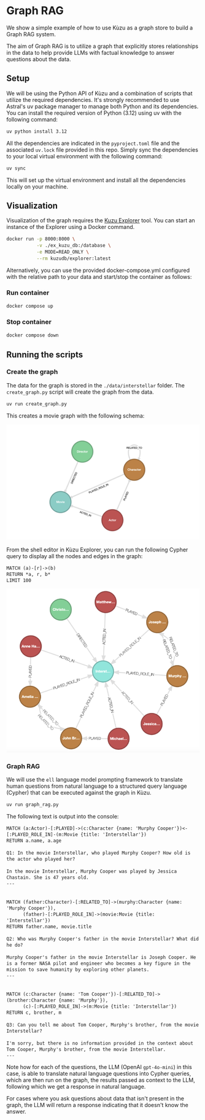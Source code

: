 # Graph RAG

We show a simple example of how to use Kùzu as a graph store to build a Graph RAG system.

The aim of Graph RAG is to utilize a graph that explicitly stores relationships in the data to
help provide LLMs with factual knowledge to answer questions about the data.

## Setup

We will be using the Python API of Kùzu and a combination of scripts that utilize the required
dependencies. It's strongly recommended to use Astral's uv package manager to manage both Python
and its dependencies. You can install the required version of Python (3.12) using uv with the
following command:

```bash
uv python install 3.12
```

All the dependencies are indicated in the `pyproject.toml` file and the associated `uv.lock` file
provided in this repo. Simply sync the dependencies to your local virtual environment with the
following command:

```bash
uv sync
```

This will set up the virtual environment and install all the dependencies locally on your machine.

## Visualization

Visualization of the graph requires the [Kuzu Explorer](https://github.com/kuzudb/explorer) tool.
You can start an instance of the Explorer using a Docker command.
```bash
docker run -p 8000:8000 \
           -v ./ex_kuzu_db:/database \
           -e MODE=READ_ONLY \
           --rm kuzudb/explorer:latest
```
Alternatively, you can use the provided docker-compose.yml configured with the relative path to your data and start/stop the container as follows:

### Run container

```bash
docker compose up
```

### Stop container

```bash
docker compose down
```

## Running the scripts

### Create the graph

The data for the graph is stored in the `./data/interstellar` folder. The `create_graph.py` script
will create the graph from the data.

```bash
uv run create_graph.py
```

This creates a movie graph with the following schema:

![](./assets/movie-schema.png)

From the shell editor in Kùzu Explorer, you can run the following Cypher query to display all the
nodes and edges in the graph:

```cypher
MATCH (a)-[r]->(b)
RETURN *a, r, b*
LIMIT 100
```

![](./assets/interstellar-graph.png)


### Graph RAG

We will use the `ell` language model prompting framework to translate human questions from natural
language to a structured query language (Cypher) that can be executed against the graph in Kùzu.

```bash
uv run graph_rag.py
```

The following text is output into the console:

```
MATCH (a:Actor)-[:PLAYED]->(c:Character {name: 'Murphy Cooper'})<-[:PLAYED_ROLE_IN]-(m:Movie {title: 'Interstellar'})
RETURN a.name, a.age

Q1: In the movie Interstellar, who played Murphy Cooper? How old is the actor who played her?

In the movie Interstellar, Murphy Cooper was played by Jessica Chastain. She is 47 years old.
---


MATCH (father:Character)-[:RELATED_TO]->(murphy:Character {name: 'Murphy Cooper'}), 
      (father)-[:PLAYED_ROLE_IN]->(movie:Movie {title: 'Interstellar'})
RETURN father.name, movie.title

Q2: Who was Murphy Cooper's father in the movie Interstellar? What did he do?

Murphy Cooper's father in the movie Interstellar is Joseph Cooper. He is a former NASA pilot and engineer who becomes a key figure in the mission to save humanity by exploring other planets.
---


MATCH (c:Character {name: 'Tom Cooper'})-[:RELATED_TO]->(brother:Character {name: 'Murphy'}), 
      (c)-[:PLAYED_ROLE_IN]->(m:Movie {title: 'Interstellar'})
RETURN c, brother, m

Q3: Can you tell me about Tom Cooper, Murphy's brother, from the movie Interstellar?

I'm sorry, but there is no information provided in the context about Tom Cooper, Murphy's brother, from the movie Interstellar.
---
```

Note how for each of the questions, the LLM (OpenAI `gpt-4o-mini`) in this case, is able to translate
natural language questions into Cypher queries, which are then run on the graph, the results passed
as context to the LLM, following which we get a response in natural language.

For cases where you ask questions about data that isn't present in the graph, the LLM will return
a response indicating that it doesn't know the answer.


